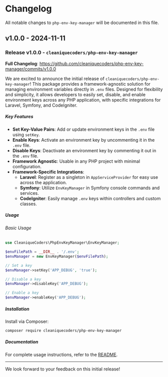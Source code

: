 # Changelog

All notable changes to `php-env-key-manager` will be documented in this file.

## v1.0.0 - 2024-11-11

### Release v1.0.0 - `cleaniquecoders/php-env-key-manager`

**Full Changelog**: https://github.com/cleaniquecoders/php-env-key-manager/commits/v1.0.0

We are excited to announce the initial release of `cleaniquecoders/php-env-key-manager`! This package provides a framework-agnostic solution for managing environment variables directly in `.env` files. Designed for flexibility and simplicity, it allows developers to easily set, disable, and enable environment keys across any PHP application, with specific integrations for Laravel, Symfony, and CodeIgniter.

##### Key Features

- **Set Key-Value Pairs**: Add or update environment keys in the `.env` file using `setKey`.
- **Enable Keys**: Activate an environment key by uncommenting it in the `.env` file.
- **Disable Keys**: Deactivate an environment key by commenting it out in the `.env` file.
- **Framework Agnostic**: Usable in any PHP project with minimal configuration.
- **Framework-Specific Integrations**:
  - **Laravel**: Register as a singleton in `AppServiceProvider` for easy use across the application.
  - **Symfony**: Utilize `EnvKeyManager` in Symfony console commands and services.
  - **CodeIgniter**: Easily manage `.env` keys within controllers and custom classes.
  

##### Usage

###### Basic Usage

```php
use CleaniqueCoders\PhpEnvKeyManager\EnvKeyManager;

$envFilePath = __DIR__ . '/.env';
$envManager = new EnvKeyManager($envFilePath);

// Set a key
$envManager->setKey('APP_DEBUG', 'true');

// Disable a key
$envManager->disableKey('APP_DEBUG');

// Enable a key
$envManager->enableKey('APP_DEBUG');

```
##### Installation

Install via Composer:

```bash
composer require cleaniquecoders/php-env-key-manager

```
##### Documentation

For complete usage instructions, refer to the [README](https://github.com/cleaniquecoders/php-env-key-manager#readme).


---

We look forward to your feedback on this initial release!
